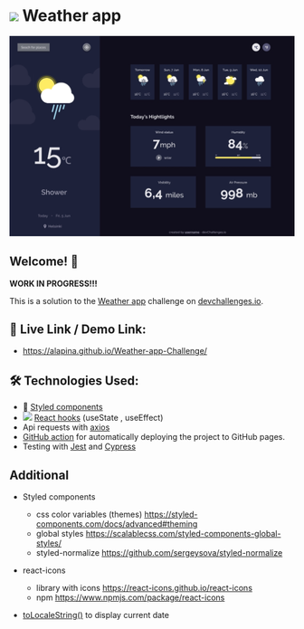 # <img src="https://emojis.slackmojis.com/emojis/images/1614289491/15051/meow_squee.png?1614289491" width="30"/> Weather app

![Design preview for the Weather app coding challenge](/src/images/preview.jpg)

<!-- <img src="./src/images/preview.jpg" width="70%"/> -->

## Welcome! 👋

**WORK IN PROGRESS!!!**

This is a solution to the [Weather app](https://devchallenges.io/challenges/mM1UIenRhK808W8qmLWv) challenge on [devchallenges.io](https://devchallenges.io).

## 🔗 Live Link / Demo Link:

- https://alapina.github.io/Weather-app-Challenge/

## 🛠 Technologies Used:

- 💅 [Styled components](https://styled-components.com/)
- <img src="https://emojis.slackmojis.com/emojis/images/1473950148/1161/react.png?1473950148" width="15"/> [React hooks](https://reactjs.org/docs/hooks-intro.html) (useState , useEffect)
- Api requests with [axios](https://github.com/axios/axios)
- [GitHub action](https://github.com/JamesIves/github-pages-deploy-action) for automatically deploying the project to GitHub pages.
- Testing with [Jest](https://jestjs.io/) and [Cypress](https://www.cypress.io/)

## Additional

- Styled components

  - css color variables (themes) https://styled-components.com/docs/advanced#theming
  - global styles https://scalablecss.com/styled-components-global-styles/
  - styled-normalize https://github.com/sergeysova/styled-normalize

- react-icons

  - library with icons https://react-icons.github.io/react-icons
  - npm https://www.npmjs.com/package/react-icons

- [toLocaleString()](https://developer.mozilla.org/en-US/docs/Web/JavaScript/Reference/Global_Objects/Date/toLocaleString) to display current date
